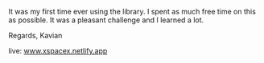 It was my first time ever using the library.
I spent as much free time on this as possible.
It was a pleasant challenge and I learned a lot.

Regards,
Kavian

live: www.xspacex.netlify.app